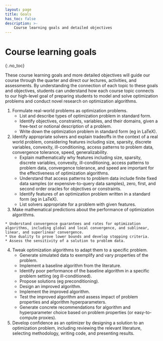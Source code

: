 ```yaml
---
layout: page
title: Goals
has_toc: false
description: >-
    Course learning goals and detailed objectives
---
```


# Course learning goals
{:.no_toc}

These course learning goals and more detailed objectives will guide our course through the quarter and direct our lectures, activities, and assessments. By understanding the connection of each topic to these goals and objectives, students can understand how each course topic connects to our high-level goal of preparing students to model and solve optimization problems and conduct novel research on optimization algorithms.
1. Formulate real-world problems as optimization problems.
    * List and describe types of optimization problem in standard form.
    * Identify objectives, constraints, variables, and their domains, given a free-text or notional description of a problem.
    * Write down the optimization problem in standard form (eg in LaTeX).
2. Identify appropriate solvers and explain tradeoffs in the context of a real world problem, considering features including size, sparsity, discrete variables, convexity, ill-conditioning, access patterns to problem data, convergence tolerance, speed, generalizability.
    * Explain mathematically why features including size, sparsity, discrete variables, convexity, ill-conditioning, access patterns to problem data, convergence tolerance, and speed are important for the effectiveness of optimization algorithms.
    * Understand that access patterns to problem data include finite fixed data samples (or expensive-to-query data samples), zero, first, and second order oracles for objectives or constraints.
    * Identify features of an optimization problem written in a standard form (eg in LaTeX).
    * List solvers appropriate for a problem with given features.
3. Make mathematical predictions about the performance of optimization algorithms.
 <!-- and understand the implications of mathematical theory for practical optimization. -->
    * Understand convergence guarantees and rates for optimization algorithms, including global and local convergence, and sublinear, linear, and superlinear convergence.
    * Use duality to prove lower bounds and develop stopping criteria.
    * Assess the sensitivity of a solution to problem data.
4. Tweak optimization algorithms to adapt them to a specific problem.
    * Generate simulated data to exemplify and vary properties of the problem.
    * Implement a baseline algorithm from the literature.
    * Identify poor performance of the baseline algorithm in a specific problem setting (eg ill-conditioned).
    * Propose solutions (eg preconditioning).
    * Design an improved algorithm.
    * Implement the improved algorithm.
    * Test the improved algorithm and assess impact of problem properties and algorithm hyperparameters.
    * Generate concrete recommendations for algorithm and hyperparameter choice based on problem properties (or easy-to-compute proxies).
5. Develop confidence as an optimizer by designing a solution to an optimization problem, including reviewing the relevant literature, selecting methodology, writing code, and presenting results.